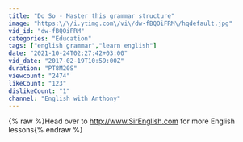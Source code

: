 ```yaml
---
title: "Do So - Master this grammar structure"
image: "https:\/\/i.ytimg.com\/vi\/dw-fBQOiFRM\/hqdefault.jpg"
vid_id: "dw-fBQOiFRM"
categories: "Education"
tags: ["english grammar","learn english"]
date: "2021-10-24T02:27:42+03:00"
vid_date: "2017-02-19T10:59:00Z"
duration: "PT8M20S"
viewcount: "2474"
likeCount: "123"
dislikeCount: "1"
channel: "English with Anthony"
---
```

{% raw %}Head over to <a rel="nofollow" target="blank" href="http://www.SirEnglish.com">http://www.SirEnglish.com</a> for more English lessons{% endraw %}

